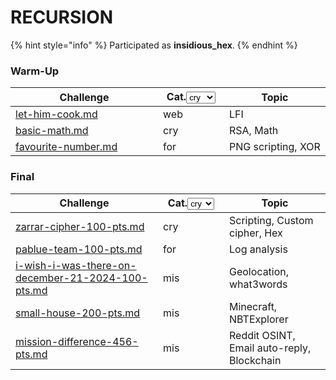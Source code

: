 # RECURSION

{% hint style="info" %}
Participated as **insidious\_hex**.
{% endhint %}

### Warm-Up

<table><thead><tr><th width="220">Challenge</th><th width="90">Cat.<select><option value="GzhikGqJjTvn" label="cry" color="blue"></option><option value="L50l6mOJHQf8" label="web" color="blue"></option><option value="5Xc9OtiMYwBY" label="for" color="blue"></option></select></th><th>Topic</th></tr></thead><tbody><tr><td><a data-mention href="let-him-cook.md">let-him-cook.md</a></td><td><span data-option="L50l6mOJHQf8">web</span></td><td>LFI</td></tr><tr><td><a data-mention href="basic-math.md">basic-math.md</a></td><td><span data-option="GzhikGqJjTvn">cry</span></td><td>RSA, Math</td></tr><tr><td><a data-mention href="favourite-number.md">favourite-number.md</a></td><td><span data-option="5Xc9OtiMYwBY">for</span></td><td>PNG scripting, XOR</td></tr></tbody></table>

### Final

<table><thead><tr><th width="220">Challenge</th><th width="90">Cat.<select><option value="P9Wo16CBj9ew" label="cry" color="blue"></option><option value="m98jtWLFsEKv" label="for" color="blue"></option><option value="VYruUDCjNWqM" label="mis" color="blue"></option></select></th><th>Topic</th></tr></thead><tbody><tr><td><a data-mention href="zarrar-cipher-100-pts.md">zarrar-cipher-100-pts.md</a></td><td><span data-option="P9Wo16CBj9ew">cry</span></td><td>Scripting, Custom cipher, Hex</td></tr><tr><td><a data-mention href="pablue-team-100-pts.md">pablue-team-100-pts.md</a></td><td><span data-option="m98jtWLFsEKv">for</span></td><td>Log analysis</td></tr><tr><td><a data-mention href="i-wish-i-was-there-on-december-21-2024-100-pts.md">i-wish-i-was-there-on-december-21-2024-100-pts.md</a></td><td><span data-option="VYruUDCjNWqM">mis</span></td><td>Geolocation, what3words</td></tr><tr><td><a data-mention href="small-house-200-pts.md">small-house-200-pts.md</a></td><td><span data-option="VYruUDCjNWqM">mis</span></td><td>Minecraft, NBTExplorer</td></tr><tr><td><a data-mention href="mission-difference-456-pts.md">mission-difference-456-pts.md</a></td><td><span data-option="VYruUDCjNWqM">mis</span></td><td>Reddit OSINT, Email auto-reply, Blockchain</td></tr></tbody></table>
